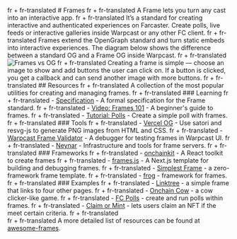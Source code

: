 fr + fr-translated # Frames
fr + fr-translated A Frame lets you turn any cast into an interactive app.
fr + fr-translated It’s a standard for creating interactive and authenticated experiences on Farcaster. Create polls, live feeds or interactive galleries inside Warpcast or any other FC client.
fr + fr-translated Frames extend the OpenGraph standard and turn static embeds into interactive experiences. The diagram below shows the difference between a standard OG and a Frame OG inside Warpcast.
fr + fr-translated ![Frames vs OG](/assets/frame_og.png)
fr + fr-translated Creating a frame is simple — choose an image to show and add buttons the user can click on. If a button is clicked, you get a callback and can send another image with more buttons.
fr + fr-translated ## Resources
fr + fr-translated A collection of the most popular utilities for creating and managing frames.
fr + fr-translated ### Learning
fr + fr-translated - [Specification](../../reference/frames/spec.md) - A formal specification for the Frame standard.
fr + fr-translated - [Video: Frames 101](https://youtu.be/rp9X8rAPzPM?si=PWm3vBFCTtaoE_Ua) - A beginner's guide to frames.
fr + fr-translated - [Tutorial: Polls](../../developers/guides/frames/poll.md) - Create a simple poll with frames.
fr + fr-translated ### Tools
fr + fr-translated - [Vercel OG](https://vercel.com/docs/functions/og-image-generation) - Use satori and resvg-js to generate PNG images from HTML and CSS.
fr + fr-translated - [Warpcast Frame Validator](https://warpcast.com/~/developers/frames) - A debugger for testing frames in Warpcast UI.
fr + fr-translated - [Neynar](https://docs.neynar.com/docs/how-to-build-farcaster-frames-with-neynar) - Infrastructure and tools for frame servers.
fr + fr-translated ### Frameworks
fr + fr-translated - [onchainkit](https://github.com/coinbase/onchainkit) - A React toolkit to create frames
fr + fr-translated - [frames.js](https://framesjs.org/) - A Next.js template for building and debugging frames.
fr + fr-translated - [Simplest Frame](https://github.com/depatchedmode/simplest-frame) - a zero-framework frame template.
fr + fr-translated - [frog](https://frog.fm) - framework for frames.
fr + fr-translated ### Examples
fr + fr-translated - [Linktree](https://replit.com/@soren/Linktree-Frame?v=1) - a simple frame that links to four other pages.
fr + fr-translated - [Onchain Cow](https://github.com/WillPapper/On-Chain-Cow-Farcaster-Frame) - a cow clicker-like game.
fr + fr-translated - [FC Polls](https://github.com/farcasterxyz/fc-polls) - create and run polls within frames.
fr + fr-translated - [Claim or Mint](https://github.com/horsefacts/base-mint-with-warps) - lets users claim an NFT if the meet certain criteria.
fr + fr-translated <br/>
fr + fr-translated A more detailed list of resources can be found at [awesome-frames](https://github.com/davidfurlong/awesome-frames).